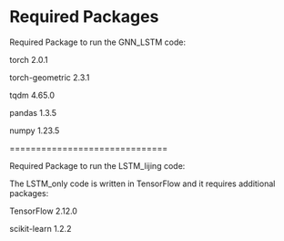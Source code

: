 # Required Packages

Required Package to run the GNN_LSTM code:

torch 2.0.1 

torch-geometric 2.3.1

tqdm 4.65.0

pandas 1.3.5

numpy 1.23.5

==============================

Required Package to run the LSTM_lijing code:

The LSTM_only code is written in TensorFlow and it requires additional packages:

TensorFlow 2.12.0

scikit-learn 1.2.2
